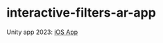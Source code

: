 # interactive-filters-ar-app
Unity app 2023: [iOS App](http://interactive-filter-ar-app.crop-off-quadcopter.com)

